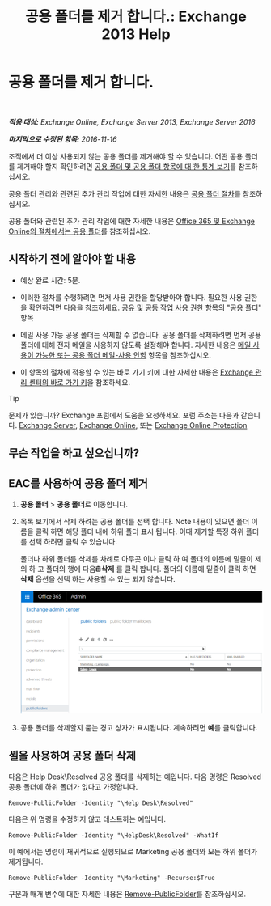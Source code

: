 ﻿---
title: '공용 폴더를 제거 합니다.: Exchange 2013 Help'
TOCTitle: 공용 폴더를 제거 합니다.
ms:assetid: 334b831d-e372-4d85-a407-5c8a5d0e78de
ms:mtpsurl: https://technet.microsoft.com/ko-kr/library/Aa997202(v=EXCHG.150)
ms:contentKeyID: 50482823
ms.date: 05/22/2018
mtps_version: v=EXCHG.150
ms.translationtype: MT
---

# 공용 폴더를 제거 합니다.

 

_**적용 대상:** Exchange Online, Exchange Server 2013, Exchange Server 2016_

_**마지막으로 수정된 항목:** 2016-11-16_

조직에서 더 이상 사용되지 않는 공용 폴더를 제거해야 할 수 있습니다. 어떤 공용 폴더를 제거해야 할지 확인하려면 [공용 폴더 및 공용 폴더 항목에 대 한 통계 보기](view-statistics-for-public-folders-and-public-folder-items-exchange-2013-help.md)를 참조하십시오.

공용 폴더 관리와 관련된 추가 관리 작업에 대한 자세한 내용은 [공용 폴더 절차](public-folder-procedures-exchange-2013-help.md)를 참조하십시오.

공용 폴더와 관련된 추가 관리 작업에 대한 자세한 내용은 [Office 365 및 Exchange Online의 절차에서는 공용 폴더](https://technet.microsoft.com/ko-kr/library/jj966272\(v=exchg.150\))를 참조하십시오.

## 시작하기 전에 알아야 할 내용

  - 예상 완료 시간: 5분.

  - 이러한 절차를 수행하려면 먼저 사용 권한을 할당받아야 합니다. 필요한 사용 권한을 확인하려면 다음을 참조하세요. [공유 및 공동 작업 사용 권한](sharing-and-collaboration-permissions-exchange-2013-help.md) 항목의 "공용 폴더" 항목

  - 메일 사용 가능 공용 폴더는 삭제할 수 없습니다. 공용 폴더를 삭제하려면 먼저 공용 폴더에 대해 전자 메일을 사용하지 않도록 설정해야 합니다. 자세한 내용은 [메일 사용이 가능한 또는 공용 폴더 메일-사용 안함](mail-enable-or-mail-disable-a-public-folder-exchange-2013-help.md) 항목을 참조하십시오.

  - 이 항목의 절차에 적용할 수 있는 바로 가기 키에 대한 자세한 내용은 [Exchange 관리 센터의 바로 가기 키](keyboard-shortcuts-in-the-exchange-admin-center-exchange-online-protection-help.md)을 참조하세요.


> [!TIP]
> 문제가 있습니까? Exchange 포럼에서 도움을 요청하세요. 포럼 주소는 다음과 같습니다. <A href="https://go.microsoft.com/fwlink/p/?linkid=60612">Exchange Server</A>, <A href="https://go.microsoft.com/fwlink/p/?linkid=267542">Exchange Online</A>, 또는 <A href="https://go.microsoft.com/fwlink/p/?linkid=285351">Exchange Online Protection</A>



## 무슨 작업을 하고 싶으십니까?

## EAC를 사용하여 공용 폴더 제거

1.  **공용 폴더** \> **공용 폴더**로 이동합니다.

2.  목록 보기에서 삭제 하려는 공용 폴더를 선택 합니다. Note 내용이 있으면 폴더 이름을 클릭 하면 해당 폴더 내에 하위 폴더 표시 됩니다. 이때 제거할 특정 하위 폴더를 선택 하려면 클릭 수 있습니다.
    
    폴더나 하위 폴더를 삭제를 차례로 아무곳 이나 클릭 하 여 폴더의 이름에 밑줄이 제외 하 고 폴더의 행에 다음![삭제 아이콘](images/Dd979797.14f639f6-61e8-4418-bbfb-0db14de9d2f5(EXCHG.150).gif "삭제 아이콘")**삭제** 를 클릭 합니다. 폴더의 이름에 밑줄이 클릭 하면 **삭제** 옵션을 선택 하는 사용할 수 있는 되지 않습니다.
    
    ![제거할 공용 폴더 선택](images/Aa997202.8666290d-3f19-4c70-afe3-45569762718b(EXCHG.150).png "제거할 공용 폴더 선택")  

3.  공용 폴더를 삭제할지 묻는 경고 상자가 표시됩니다. 계속하려면 **예**를 클릭합니다.

## 셸을 사용하여 공용 폴더 삭제

다음은 Help Desk\\Resolved 공용 폴더를 삭제하는 예입니다. 다음 명령은 Resolved 공용 폴더에 하위 폴더가 없다고 가정합니다.

    Remove-PublicFolder -Identity "\Help Desk\Resolved"

다음은 위 명령을 수정하지 않고 테스트하는 예입니다.

    Remove-PublicFolder -Identity "\HelpDesk\Resolved" -WhatIf

이 예에서는 명령이 재귀적으로 실행되므로 Marketing 공용 폴더와 모든 하위 폴더가 제거됩니다.

    Remove-PublicFolder -Identity "\Marketing" -Recurse:$True

구문과 매개 변수에 대한 자세한 내용은 [Remove-PublicFolder](https://technet.microsoft.com/ko-kr/library/bb124894\(v=exchg.150\))를 참조하십시오.

